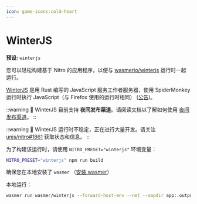 ```yaml
---
icon: game-icons:cold-heart
---
```


# WinterJS

**预设:** `winterjs`

您可以轻松构建基于 Nitro 的应用程序，以便与 [wasmerio/winterjs](https://github.com/wasmerio/winterjs) 运行时一起运行。

[WinterJS](https://github.com/wasmerio/winterjs) 是用 Rust 编写的 JavaScript 服务工作者服务器，使用 SpiderMonkey 运行时执行 JavaScript（与 Firefox 使用的运行时相同） ([公告](https://wasmer.io/posts/announcing-winterjs-service-workers))。


::warning
🌙 WinterJS 目前支持 **夜间发布渠道**。请阅读文档以了解如何使用 [夜间发布渠道](/guide/getting-started#nightly-release-channel)。
::


::warning
🚧 WinterJS 运行时不稳定，正在进行大量开发。请关注 [unjs/nitro#1861](https://github.com/unjs/nitro/issues/1861) 获取状态和信息。
::


为了构建该运行时，请使用 `NITRO_PRESET="winterjs"` 环境变量：

```sh
NITRO_PRESET="winterjs" npm run build
```

确保您在本地安装了 `wasmer` （[安装 wasmer](https://docs.wasmer.io/install)）

本地运行：

```sh
wasmer run wasmer/winterjs --forward-host-env --net --mapdir app:.output app/server/index.mjs
```
